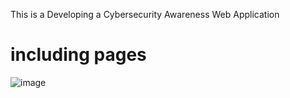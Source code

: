 This is a Developing a Cybersecurity Awareness Web Application
# including pages 
![image](https://github.com/user-attachments/assets/a6f9ca21-c6f9-497e-9ed8-4756c1422aa1)

